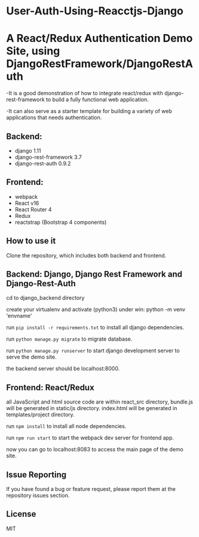 # User-Auth-Using-Reacctjs-Django

# A React/Redux Authentication Demo Site, using DjangoRestFramework/DjangoRestAuth

-It is a good demonstration of how to integrate react/redux with django-rest-framework to build
a fully functional web application. 

-It can also serve as a starter template for building a variety
of web applications that needs authentication.

## Backend:
   - django 1.11
   - django-rest-framework 3.7
   - django-rest-auth 0.9.2

## Frontend:
   - webpack
   - React v16
   - React Router 4
   - Redux
   - reactstrap (Bootstrap 4 components)


## How to use it

Clone the repository, which includes both backend and frontend.

## Backend: Django, Django Rest Framework and Django-Rest-Auth

cd to django_backend directory

create your virtualenv and activate (python3) 
under win: python -m venv 'envname'

run `pip install -r requirements.txt` to install all django dependencies.

run `python manage.py migrate` to migrate database.

run `python manage.py runserver` to start django development server to serve the demo site.

the backend server should be localhost:8000.

## Frontend: React/Redux

all JavaScript and html source code are within react_src directory, bundle.js will be generated in 
static/js directory. index.html will be generated in templates/project directory.

run `npm install` to install all node dependencies.

run `npm run start` to start the webpack dev server for frontend app.

now you can go to localhost:8083 to access the main page of the demo site.

## Issue Reporting

If you have found a bug or feature request, please report them at the repository issues section.

## License

MIT


